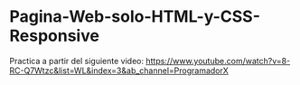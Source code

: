 # Pagina-Web-solo-HTML-y-CSS-Responsive

Practica a partir del siguiente video:
https://www.youtube.com/watch?v=8-RC-Q7Wtzc&list=WL&index=3&ab_channel=ProgramadorX
